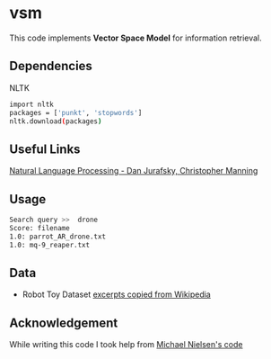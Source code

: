 # vsm

This code implements **Vector Space Model** for information retrieval.

## Dependencies

NLTK

```bash
import nltk
packages = ['punkt', 'stopwords']
nltk.download(packages)
```

## Useful Links

[Natural Language Processing - Dan Jurafsky, Christopher Manning](https://www.coursera.org/course/nlp)

## Usage


```bash
Search query >>  drone
Score: filename
1.0: parrot_AR_drone.txt
1.0: mq-9_reaper.txt
```

## Data

- Robot Toy Dataset [excerpts copied from Wikipedia](https://en.wikipedia.org/wiki/Robot)

## Acknowledgement

While writing this code I took help from [Michael Nielsen's code](https://github.com/mnielsen/VSM)
